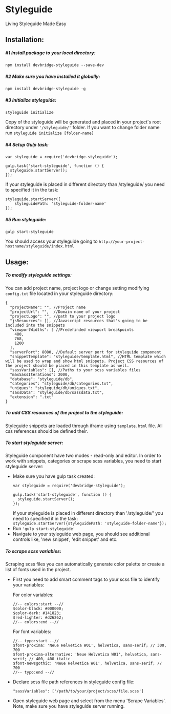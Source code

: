 Styleguide
===
Living Styleguide Made Easy

Installation:
---

##### #1 Install package to your local directory: #####
`npm install devbridge-styleguide --save-dev`

##### #2 Make sure you have installed it globally: #####
`npm install devbridge-styleguide -g`

##### #3 Initialize styleguide: #####
`styleguide initialize `

Copy of the styleguide will be generated and placed in your project's root directory under `'/styleguide/'` folder. If you want to change folder name run `styleguide initialize [folder-name]`

##### #4 Setup Gulp task: #####
```
var styleguide = require('devbridge-styleguide');

gulp.task('start-styleguide', function () {
  styleguide.startServer();
});
````

If your styleguide is placed in different directory than /styleguide/ you need to specified it in the task:

```
styleguide.startServer({
    styleguidePath: 'styleguide-folder-name'
});
```

##### #5 Run styleguide: #####
`gulp start-styleguide`

You should access your styleguide going to `http://your-project-hostname/styleguide/index.html`


Usage:
---

##### To modify styleguide settings: #####
You can add project name, project logo or change setting modifying `config.txt` file located in your styleguide directory:
```
{
  "projectName": "", //Project name
  "projectUrl": "",  //Domain name of your project
  "projectLogo": "", //path to your project logo
  "jsResources": [], //Javascript resources that's going to be included into the snippets
  "viewportWidths": [ //Predefinded viewport breakpoints
    480,
    768,
    1200
  ],
  "serverPort": 8080, //Default server port for styleguide component
  "snippetTemplate": "styleguide/template.html", //HTML template which will be used to wrap and show html snippets. Project CSS resources of the project should be placed in this template as well.
  "sassVariables": [], //Paths to your scss variables files
  "maxSassIterations": 2000,
  "database": "styleguide/db",
  "categories": "styleguide/db/categories.txt",
  "uniques": "styleguide/db/uniques.txt",
  "sassData": "styleguide/db/sassdata.txt",
  "extension": ".txt"
}

```

##### To add CSS resources of the project to the styleguide: #####
Styleguide snippets are loaded through iframe using `template.html` file. All css references should be defined their.

##### To start styleguide server: #####
Styleguide component have two modes - read-only and editor. In order to work with snippets, categories or scrape scss variables, you need to start styleguide server:

* Make sure you have gulp task created:
    ```
    var styleguide = require('devbridge-styleguide');

    gulp.task('start-styleguide', function () {
      styleguide.startServer();
    });
    ```
    If your styleguide is placed in different directory than '/styleguide/' you need to specified it in the task:
    `styleguide.startServer({styleguidePath: 'styleguide-folder-name'});`
* Run `'gulp start-styleguide'`
* Navigate to your styleguide web page, you should see additional controls like, 'new snippet', 'edit snippet' and etc.

##### To scrape scss variables: #####
Scraping scss files you can automatically generate color palette or create a list of fonts used in the project.
* First you need to add smart comment tags to your scss file to identify your variables:

    For color variables:
    ```
    //-- colors:start --//
    $color-black: #000000;
    $color-dark: #141823;
    $red-lighter: #d26262;
    //-- colors:end --//
    ```

    For font variables:
    ```
    //-- typo:start --//
    $font-proxima: 'Neue Helvetica W01', helvetica, sans-serif; // 300, 700
    $font-proxima-alternative: 'Neue Helvetica W01', helvetica, sans-serif; // 400, 400 italic
    $font-newsgothic: 'Neue Helvetica W01', helvetica, sans-serif; // 700
    //-- typo:end --//
    ```

* Declare scss file path references in styleguide config file:

    `"sassVariables": ['/path/to/your/project/scss/file.scss']`

* Open styleguide web page and select from the menu 'Scrape Variables'. Note, make sure you have styleguide server running.
